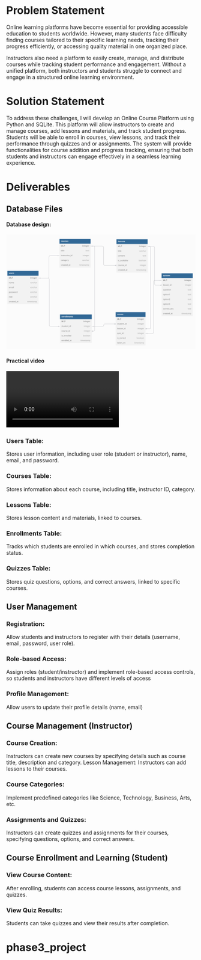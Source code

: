 # Problem Statement
Online learning platforms have become essential for providing accessible education to students worldwide. However, many students face difficulty finding courses tailored to their specific learning needs, tracking their progress efficiently, or accessing quality material in one organized place. 

Instructors also need a platform to easily create, manage, and distribute courses while tracking student performance and engagement. Without a unified platform, both instructors and students struggle to connect and engage in a structured online learning environment.

# Solution Statement
To address these challenges, I will develop an Online Course Platform using Python and SQLite. This platform will allow instructors to create and manage courses, add lessons and materials, and track student progress. Students will be able to enroll in courses, view lessons, and track their performance through quizzes and or assignments. The system will provide functionalities for course addition and progress tracking, ensuring that both students and instructors can engage effectively in a seamless learning experience.

# Deliverables

## Database Files
#### Database design: 
![alt text](<assets/Screenshot from 2024-09-21 15-26-43.png>)

#### Practical video
<video controls src="assets/Library _ Loom - 22 September 2024 (1).mp4" title="Title"></video>

### Users Table: 
Stores user information, including user role (student or instructor), name, email, and password.
### Courses Table: 
Stores information about each course, including title,  instructor ID, category.
### Lessons Table: 
Stores lesson content and materials, linked to courses.
### Enrollments Table: 
Tracks which students are enrolled in which courses, and stores completion status.
### Quizzes Table: 
Stores quiz questions, options, and correct answers, linked to specific courses.


## User Management

### Registration: 
Allow students and instructors to register with their details (username, email, password, user role).
### Role-based Access: 
Assign roles (student/instructor) and implement role-based access controls, so students and instructors have different levels of access
### Profile Management: 
Allow users to update their profile details (name, email)

## Course Management (Instructor)

### Course Creation: 
Instructors can create new courses by specifying details such as course title, description and category.
Lesson Management: Instructors can add lessons to their courses.
### Course Categories: 
Implement predefined categories like Science, Technology, Business, Arts, etc.
### Assignments and Quizzes: 
Instructors can create quizzes and assignments for their courses, specifying questions, options, and correct answers.


## Course Enrollment and Learning (Student)

### View Course Content: 
After enrolling, students can access course lessons, assignments, and quizzes.

### View Quiz Results: 
Students can take quizzes and view their results after completion.

# phase3_project
